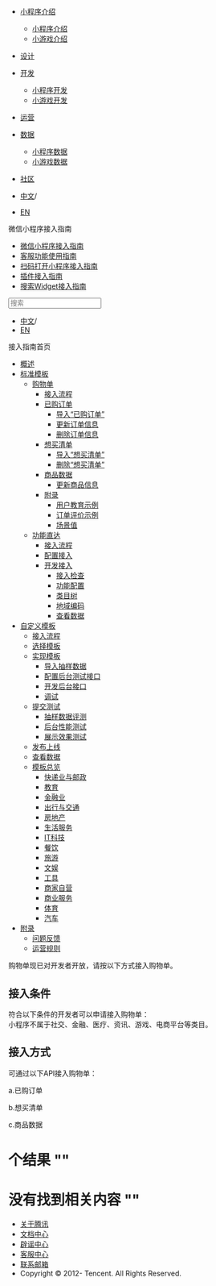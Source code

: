 <div class="book with-summary">

<div class="head">

<div class="head_box">

# [](javascript:; "_('微信公众平台 小程序')")

<div class="header_ctrls">

*   [小程序介绍](javascript:;)
    *   [小程序介绍](https://developers.weixin.qq.com/miniprogram/introduction/index.html?t=18110117)
    *   [小游戏介绍](https://developers.weixin.qq.com/minigame/introduction/index.html?t=18110117)
*   [设计](https://developers.weixin.qq.com/miniprogram/design/index.html?t=18110117)
*   [开发](javascript:;)
    *   [小程序开发](https://developers.weixin.qq.com/miniprogram/dev/index.html?t=18110117)
    *   [小游戏开发](https://developers.weixin.qq.com/minigame/dev/index.html?t=18110117)
*   [运营](https://developers.weixin.qq.com/miniprogram/product/index.html?t=18110117)
*   [数据](javascript:;)
    *   [小程序数据](https://developers.weixin.qq.com/miniprogram/analysis/index.html?t=18110117)
    *   [小游戏数据](https://developers.weixin.qq.com/minigame/analysis/index.html?t=18110117)
*   [社区](https://developers.weixin.qq.com/)

*   [中文](https://developers.weixin.qq.com/miniprogram/introduction/widget/order/guide/guide.html?t=18110117)<span class="split-line">/</span>
*   [EN](https://developers.weixin.qq.com/miniprogram/en/introduction/widget/order/guide/guide.html?t=18110117)

</div>

</div>

</div>

<div class="sub_nav_box">

<div class="sub_nav_inner">

<div class="book-summary-opr" id="js-book-summary-opr"><a class="book-summary-btn"></a></div>

<div class="top_sub_nav">

<div class="top_title_wap"><span class="icon_title icon_doc"></span>

微信小程序接入指南

</div>

*   [微信小程序接入指南](../../../)
*   [客服功能使用指南](../../../custom.html)
*   [扫码打开小程序接入指南](../../../qrcode.html)
*   [插件接入指南](../../../plugin.html)
*   [搜索Widget接入指南](../../)

</div>

<div id="book-search-input" role="search">

<form><label for="search-input" class="search-icon" id="js-search-icon"></label><input type="text" id="search-input" name="search-input" placeholder="搜索"> </form>

</div>

*   [中文](https://developers.weixin.qq.com/miniprogram/introduction/widget/order/guide/guide.html?t=18110117)<span class="split-line">/</span>
*   [EN](https://developers.weixin.qq.com/miniprogram/en/introduction/widget/order/guide/guide.html?t=18110117)

</div>

</div>

<div class="book-summary">

<div class="book-summary-home" id="js-summary-home"><a><span class="icon_home_s icon_doc"></span><span class="s_title_2">接入指南首页</span></a></div>

<nav role="navigation">

*   [概述](../../)
*   [标准模板](../../)
    *   [购物单](../)
        *   [接入流程](./guide.html)
        *   [已购订单](../quickstart/orderlist/import.html)
            *   [导入“已购订单”](../quickstart/orderlist/import.html)
            *   [更新订单信息](../quickstart/orderlist/update.html)
            *   [删除订单信息](../quickstart/orderlist/delete.html)
        *   [想买清单](../quickstart/cartlist/import.html)
            *   [导入“想买清单”](../quickstart/cartlist/import.html)
            *   [删除“想买清单”](../quickstart/cartlist/delete.html)
        *   [商品数据](../quickstart/goods/update.html)
            *   [更新商品信息](../quickstart/goods/update.html)
        *   [附录](../quickstart/example/userteach.html)
            *   [用户教育示例](../quickstart/example/userteach.html)
            *   [订单评价示例](../quickstart/example/ordercomment.html)
            *   [场景值](../quickstart/scene.html)
    *   [功能直达](../../func-widget/)
        *   [接入流程](../../func-widget/guide/overview.html)
        *   [配置接入](../../func-widget/guide/)
        *   [开发接入](../../func-widget/quickstart/)
            *   [接入检查](../../func-widget/quickstart/apply.html)
            *   [功能配置](../../func-widget/quickstart/submit.html)
            *   [类目树](../../func-widget/quickstart/category.html)
            *   [地域编码](../../func-widget/quickstart/citycode.html)
            *   [查看数据](../../func-widget/quickstart/data.html)
*   [自定义模板](../../custom/)
    *   [接入流程](../../custom/guide/overview.html)
    *   [选择模板](../../custom/quickstart/apply/pick.html)
    *   [实现模板](../../custom/quickstart/implement/)
        *   [导入抽样数据](../../custom/quickstart/implement/import/)
        *   [配置后台测试接口](../../custom/quickstart/implement/testconfig.html)
        *   [开发后台接口](../../custom/quickstart/implement/server/overview.html)
        *   [调试](../../custom/quickstart/implement/debug.html)
    *   [提交测试](../../custom/quickstart/test/)
        *   [抽样数据评测](../../custom/quickstart/test/datatest.html)
        *   [后台性能测试](../../custom/quickstart/test/stresstest.html)
        *   [展示效果测试](../../custom/quickstart/test/uitest.html)
    *   [发布上线](../../custom/quickstart/release.html)
    *   [查看数据](../../custom/quickstart/dataview/)
    *   [模板总览](../../template/category.html)
        *   [快递业与邮政](../../template/dest/class0.html)
        *   [教育](../../template/dest/class1.html)
        *   [金融业](../../template/dest/class3.html)
        *   [出行与交通](../../template/dest/class4.html)
        *   [房地产](../../template/dest/class5.html)
        *   [生活服务](../../template/dest/class6.html)
        *   [IT科技](../../template/dest/class7.html)
        *   [餐饮](../../template/dest/class8.html)
        *   [旅游](../../template/dest/class9.html)
        *   [文娱](../../template/dest/class11.html)
        *   [工具](../../template/dest/class12.html)
        *   [商家自营](../../template/dest/class14.html)
        *   [商业服务](../../template/dest/class15.html)
        *   [体育](../../template/dest/class19.html)
        *   [汽车](../../template/dest/class20.html)
*   [附录](../../appendix/feedback.html)
    *   [问题反馈](../../appendix/feedback.html)
    *   [运营规则](../../appendix/rule.html)

</nav>

</div>

<div class="book-body">

<div class="body-inner">

<div class="page-wrapper" tabindex="-1" role="main">

<div class="page-inner">

<div id="book-search-results">

<div class="search-noresults">

<section class="normal markdown-section">

购物单现已对开发者开放，请按以下方式接入购物单。

# 接入条件

符合以下条件的开发者可以申请接入购物单：  
小程序不属于社交、金融、医疗、资讯、游戏、电商平台等类目。

# 接入方式

可通过以下API接入购物单：

a.已购订单

b.想买清单

c.商品数据

</section>

</div>

<div class="search-results">

<div class="has-results">

# <span class="search-results-count"></span>个结果 "<span class="search-query"></span>"

</div>

<div class="no-results">

# 没有找到相关内容 "<span class="search-query"></span>"

</div>

</div>

</div>

</div>

</div>

<div class="foot" id="footer">

*   [关于腾讯](https://www.tencent.com/)
*   [文档中心](https://developers.weixin.qq.com/miniprogram/introduction/index.html)
*   [辟谣中心](https://mp.weixin.qq.com/cgi-bin/opshowpage?action=dispelinfo)
*   [客服中心](https://kf.qq.com/product/wx_xcx.html)
*   [联系邮箱](mailto:weixinmp@qq.com)
*   Copyright © 2012-<span id="s_copyright_year"></span> Tencent. All Rights Reserved.

</div>

</div>

[](../quickstart/orderlist/import.html)</div>

</div>